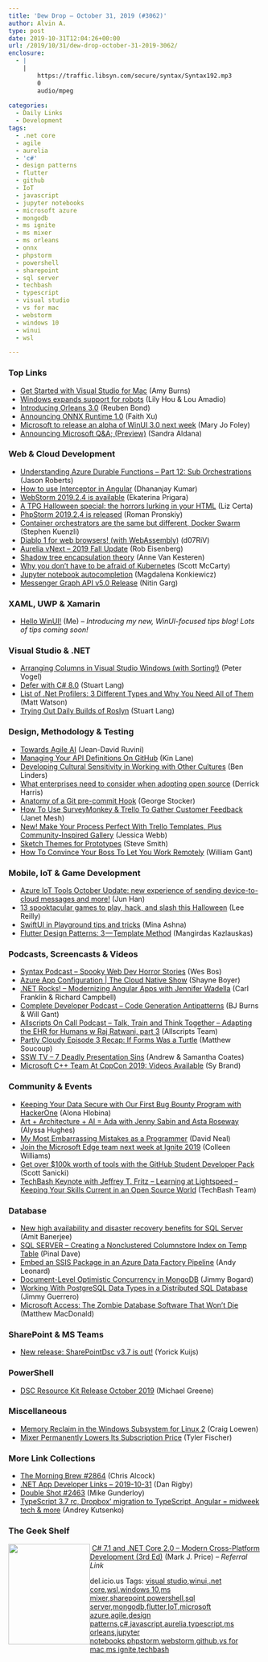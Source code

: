 ```yaml
---
title: 'Dew Drop – October 31, 2019 (#3062)'
author: Alvin A.
type: post
date: 2019-10-31T12:04:26+00:00
url: /2019/10/31/dew-drop-october-31-2019-3062/
enclosure:
  - |
    |
        https://traffic.libsyn.com/secure/syntax/Syntax192.mp3
        0
        audio/mpeg
        
categories:
  - Daily Links
  - Development
tags:
  - .net core
  - agile
  - aurelia
  - 'c#'
  - design patterns
  - flutter
  - github
  - IoT
  - javascript
  - jupyter notebooks
  - microsoft azure
  - mongodb
  - ms ignite
  - ms mixer
  - ms orleans
  - onnx
  - phpstorm
  - powershell
  - sharepoint
  - sql server
  - techbash
  - typescript
  - visual studio
  - vs for mac
  - webstorm
  - windows 10
  - winui
  - wsl

---
```

### <a name="top"></a>Top Links

  * <a href="https://devblogs.microsoft.com/visualstudio/get-started-with-visual-studio-for-mac/" target="_blank" rel="noopener noreferrer">Get Started with Visual Studio for Mac</a> (Amy Burns)
  * <a href="https://blogs.windows.com/windowsdeveloper/2019/10/30/windows-expands-support-for-robots/?WT.mc_id=DX_MVP4025064" target="_blank" rel="noopener noreferrer">Windows expands support for robots</a> (Lily Hou & Lou Amadio)
  * <a href="https://devblogs.microsoft.com/dotnet/orleans-3-0/" target="_blank" rel="noopener noreferrer">Introducing Orleans 3.0</a> (Reuben Bond)
  * <a href="https://cloudblogs.microsoft.com/opensource/2019/10/30/announcing-onnx-runtime-1-0/" target="_blank" rel="noopener noreferrer">Announcing ONNX Runtime 1.0</a> (Faith Xu)
  * <a href="https://www.zdnet.com/article/microsoft-to-release-an-alpha-of-winui-3-0-next-week/#ftag=RSSbaffb68" target="_blank" rel="noopener noreferrer">Microsoft to release an alpha of WinUI 3.0 next week</a> (Mary Jo Foley)
  * <a href="https://docs.microsoft.com/teamblog/introducing-microsoft-qanda/" target="_blank" rel="noopener noreferrer">Announcing Microsoft Q&A; (Preview)</a> (Sandra Aldana)



### <a name="web"></a>Web & Cloud Development

  * <a href="http://dontcodetired.com/blog/post/Understanding-Azure-Durable-Functions-Part-12-Sub-Orchestrations" target="_blank" rel="noopener noreferrer">Understanding Azure Durable Functions &#8211; Part 12: Sub Orchestrations</a> (Jason Roberts)
  * <a href="https://debugmode.net/2019/10/31/how-to-use-interceptor-in-angular/" target="_blank" rel="noopener noreferrer">How to use Interceptor in Angular</a> (Dhananjay Kumar)
  * <a href="https://blog.jetbrains.com/webstorm/2019/10/webstorm-2019-2-4/" target="_blank" rel="noopener noreferrer">WebStorm 2019.2.4 is available</a> (Ekaterina Prigara)
  * <a href="https://developer.paciellogroup.com/blog/2019/10/a-tpg-halloween-special-the-horrors-lurking-in-your-html/" target="_blank" rel="noopener noreferrer">A TPG Halloween special: the horrors lurking in your HTML</a> (Liz Certa)
  * <a href="https://blog.jetbrains.com/phpstorm/2019/10/phpstorm-2019-2-4-is-released/" target="_blank" rel="noopener noreferrer">PhpStorm 2019.2.4 is released</a> (Roman Pronskiy)
  * <a href="https://nodramadevops.com/2019/10/container-orchestrators-are-the-same-but-different-swarm/" target="_blank" rel="noopener noreferrer">Container orchestrators are the same but different, Docker Swarm</a> (Stephen Kuenzli)
  * <a href="https://github.com/d07RiV/diabloweb" target="_blank" rel="noopener noreferrer">Diablo 1 for web browsers! (with WebAssembly)</a> (d07RiV)
  * <a href="http://aurelia.io/blog/2019/10/31/aurelia-vnext-2019-fall-update" target="_blank" rel="noopener noreferrer">Aurelia vNext &#8211; 2019 Fall Update</a> (Rob Eisenberg)
  * <a href="https://annevankesteren.nl/2019/10/encapsulation-theory" target="_blank" rel="noopener noreferrer">Shadow tree encapsulation theory</a> (Anne Van Kesteren)
  * <a href="https://opensource.com/article/19/10/kubernetes-complex-business-problem" target="_blank" rel="noopener noreferrer">Why you don&#8217;t have to be afraid of Kubernetes</a> (Scott McCarty)
  * <a href="https://towardsdatascience.com/jupyter-notebook-autocompletion-f291008c66c?source=rss----7f60cf5620c9---4" target="_blank" rel="noopener noreferrer">Jupyter notebook autocompletion</a> (Magdalena Konkiewicz)
  * <a href="https://developers.facebook.com/blog/post/2019/10/30/messenger-graph-api-v5-release/" target="_blank" rel="noopener noreferrer">Messenger Graph API v5.0 Release</a> (Nitin Garg)



### <a name="silverlight"></a>XAML, UWP & Xamarin

  * <a href="https://www.winui.tips/2019/10/hello-winui.html" target="_blank" rel="noopener noreferrer">Hello WinUI!</a> (Me) _&#8211; Introducing my new, WinUI-focused tips blog! Lots of tips coming soon!_



### <a name="dotnet"></a>Visual Studio & .NET

  * <a href="https://visualstudiomagazine.com/blogs/tool-tracker/2019/10/arranging-columns.aspx" target="_blank" rel="noopener noreferrer">Arranging Columns in Visual Studio Windows (with Sorting!)</a> (Peter Vogel)
  * <a href="https://stu.dev/defer-with-csharp8/" target="_blank" rel="noopener noreferrer">Defer with C# 8.0</a> (Stuart Lang)
  * <a href="https://stackify.com/three-types-of-net-profilers/" target="_blank" rel="noopener noreferrer">List of .Net Profilers: 3 Different Types and Why You Need All of Them</a> (Matt Watson)
  * <a href="https://stu.dev/trying-a-daily-build-of-roslyn/" target="_blank" rel="noopener noreferrer">Trying Out Daily Builds of Roslyn</a> (Stuart Lang)



### <a name="design"></a>Design, Methodology & Testing

  * <a href="https://tech.ebayinc.com/research/towards-agile-ai/" target="_blank" rel="noopener noreferrer">Towards Agile AI</a> (Jean-David Ruvini)
  * <a href="http://apievangelist.com/2019/10/30/managing-your-api-definitions-on-github/" target="_blank" rel="noopener noreferrer">Managing Your API Definitions On GitHub</a> (Kin Lane)
  * <a href="https://www.infoq.com/news/2019/10/cultural-sensitivity?utm_campaign=infoq_content&utm_source=infoq&utm_medium=feed&utm_term=global" target="_blank" rel="noopener noreferrer">Developing Cultural Sensitivity in Working with Other Cultures</a> (Ben Linders)
  * <a href="https://content.pivotal.io/intersect/enterprise-open-source-in-15-minutes" target="_blank" rel="noopener noreferrer">What enterprises need to consider when adopting open source</a> (Derrick Harris)
  * <a href="https://georgestocker.com/2019/10/31/anatomy-of-a-git-pre-commit-hook/?utm_source=rss&utm_medium=rss&utm_campaign=anatomy-of-a-git-pre-commit-hook" target="_blank" rel="noopener noreferrer">Anatomy of a Git pre-commit Hook</a> (George Stocker)
  * <a href="https://blog.trello.com/survey-monkey-template-story" target="_blank" rel="noopener noreferrer">How To Use SurveyMonkey & Trello To Gather Customer Feedback</a> (Janet Mesh)
  * <a href="https://blog.trello.com/trello-board-templates-gallery" target="_blank" rel="noopener noreferrer">New! Make Your Process Perfect With Trello Templates, Plus Community-Inspired Gallery</a> (Jessica Webb)
  * <a href="https://ardalis.com/sketch-themes-for-prototypes" target="_blank" rel="noopener noreferrer">Sketch Themes for Prototypes</a> (Steve Smith)
  * <a href="https://simpleprogrammer.com/convince-boss-work-remotely/" target="_blank" rel="noopener noreferrer">How To Convince Your Boss To Let You Work Remotely</a> (William Gant)



### <a name="mobile"></a>Mobile, IoT & Game Development

  * <a href="https://devblogs.microsoft.com/visualstudio/azure-iot-tools-october-update-new-experience-of-sending-device-to-cloud-messages-and-more/" target="_blank" rel="noopener noreferrer">Azure IoT Tools October Update: new experience of sending device-to-cloud messages and more!</a> (Jun Han)
  * <a href="https://github.blog/2019-10-30-13-spooktacular-games-to-play-hack-and-slash-this-halloween/" target="_blank" rel="noopener noreferrer">13 spooktacular games to play, hack, and slash this Halloween</a> (Lee Reilly)
  * <a href="http://feedproxy.google.com/~r/jayway/posts/~3/wFsj4z_7BZ8/" target="_blank" rel="noopener noreferrer">SwiftUI in Playground tips and tricks</a> (Mina Ashna)
  * <a href="https://medium.com/flutter-community/flutter-design-patterns-3-template-method-89799d84e378?source=rss----86fb29d7cc6a---4" target="_blank" rel="noopener noreferrer">Flutter Design Patterns: 3 — Template Method</a> (Mangirdas Kazlauskas)



### <a name="podcasts"></a>Podcasts, Screencasts & Videos

  * <a href="https://traffic.libsyn.com/secure/syntax/Syntax192.mp3" target="_blank" rel="noopener noreferrer">Syntax Podcast &#8211; Spooky Web Dev Horror Stories</a> (Wes Bos)
  * <a href="https://channel9.msdn.com/Shows/The-Cloud-Native-Show/Azure-App-Configuration?WT.mc_id=DX_MVP4025064" target="_blank" rel="noopener noreferrer">Azure App Configuration | The Cloud Native Show</a> (Shayne Boyer)
  * <a href="http://www.dotnetrocks.com/default.aspx?ShowNum=1659" target="_blank" rel="noopener noreferrer">.NET Rocks! &#8211; Modernizing Angular Apps with Jennifer Wadella</a> (Carl Franklin & Richard Campbell)
  * <a href="https://completedeveloperpodcast.com/episode-221/?utm_source=rss&utm_medium=rss&utm_campaign=episode-221" target="_blank" rel="noopener noreferrer">Complete Developer Podcast &#8211; Code Generation Antipatterns</a> (BJ Burns & Will Gant)
  * <a href="http://podcast.allscripts.com/e/talk-train-and-think-together-%e2%80%93-adapting-the-ehr-for-humans-w-raj-ratwani-part-3/" target="_blank" rel="noopener noreferrer">Allscripts On Call Podcast &#8211; Talk, Train and Think Together – Adapting the EHR for Humans w Raj Ratwani, part 3</a> (Allscripts Team)
  * <a href="https://codemilltech.com/partly-cloudy-s1e3/" target="_blank" rel="noopener noreferrer">Partly Cloudy Episode 3 Recap: If Forms Was a Turtle</a> (Matthew Soucoup)
  * <a href="http://www.youtube.com/watch?v=z6vQsRNA9iI" target="_blank" rel="noopener noreferrer">SSW TV &#8211; 7 Deadly Presentation Sins</a> (Andrew & Samantha Coates)
  * <a href="https://devblogs.microsoft.com/cppblog/microsoft-c-team-at-cppcon-2019-videos-available/" target="_blank" rel="noopener noreferrer">Microsoft C++ Team At CppCon 2019: Videos Available</a> (Sy Brand)



### <a name="events"></a>Community & Events

  * <a href="http://blog.travis-ci.com/2019-10-31-Travis-CI-Bug-Bounty-program-HackerOne" target="_blank" rel="noopener noreferrer">Keeping Your Data Secure with Our First Bug Bounty Program with HackerOne</a> (Alona Hlobina)
  * <a href="https://www.microsoft.com/en-us/research/blog/art-architecture-ai-ada-with-jenny-sabin-and-asta-roseway/" target="_blank" rel="noopener noreferrer">Art + Architecture + AI = Ada with Jenny Sabin and Asta Roseway</a> (Alyssa Hughes)
  * <a href="https://reverentgeek.com/my-most-embarrassing-mistakes-as-a-programmer/" target="_blank" rel="noopener noreferrer">My Most Embarrassing Mistakes as a Programmer</a> (David Neal)
  * <a href="https://blogs.windows.com/msedgedev/2019/10/30/join-edge-team-ignite-2019/?WT.mc_id=DX_MVP4025064" target="_blank" rel="noopener noreferrer">Join the Microsoft Edge team next week at Ignite 2019</a> (Colleen Williams)
  * <a href="https://github.blog/2019-10-30-get-over-100k-worth-of-tools-with-the-github-student-developer-pack/" target="_blank" rel="noopener noreferrer">Get over $100k worth of tools with the GitHub Student Developer Pack</a> (Scott Sanicki)
  * <a href="https://techbash.com/#Keynote" target="_blank" rel="noopener noreferrer">TechBash Keynote with Jeffrey T. Fritz &#8211; Learning at Lightspeed &#8211; Keeping Your Skills Current in an Open Source World</a> (TechBash Team)



### <a name="sql"></a>Database

  * <a href="https://cloudblogs.microsoft.com/sqlserver/2019/10/30/new-high-availability-and-disaster-recovery-benefits-for-sql-server/" target="_blank" rel="noopener noreferrer">New high availability and disaster recovery benefits for SQL Server</a> (Amit Banerjee)
  * <a href="https://blog.sqlauthority.com/2019/10/31/sql-server-creating-a-nonclustered-columnstore-index-on-temp-table/" target="_blank" rel="noopener noreferrer">SQL SERVER – Creating a Nonclustered Columnstore Index on Temp Table</a> (Pinal Dave)
  * <a href="https://andyleonard.blog/2019/10/embed-an-ssis-package-in-an-azure-data-factory-pipeline/" target="_blank" rel="noopener noreferrer">Embed an SSIS Package in an Azure Data Factory Pipeline</a> (Andy Leonard)
  * <a href="http://feedproxy.google.com/~r/LosTechies/~3/W4TPWxDBe2s/" target="_blank" rel="noopener noreferrer">Document-Level Optimistic Concurrency in MongoDB</a> (Jimmy Bogard)
  * <a href="https://dzone.com/articles/working-with-postgresql-data-types-in-a-distribute?utm_medium=feed&utm_source=feedpress.me&utm_campaign=Feed%3A+dzone%2Fdatabase" target="_blank" rel="noopener noreferrer">Working With PostgreSQL Data Types in a Distributed SQL Database</a> (Jimmy Guerrero)
  * <a href="https://medium.com/young-coder/microsoft-access-the-zombie-database-software-that-wont-die-5b09e389c166?source=rss----d3d5cbdde463---4" target="_blank" rel="noopener noreferrer">Microsoft Access: The Zombie Database Software That Won’t Die</a> (Matthew MacDonald)



### <a name="sp"></a>SharePoint & MS Teams

  * <a href="https://techcommunity.microsoft.com/t5/SharePointDsc/New-release-SharePointDsc-v3-7-is-out/ba-p/967733" target="_blank" rel="noopener noreferrer">New release: SharePointDsc v3.7 is out!</a> (Yorick Kuijs)



### <a name="ps"></a>PowerShell

  * <a href="https://devblogs.microsoft.com/powershell/dsc-resource-kit-release-october-2019/" target="_blank" rel="noopener noreferrer">DSC Resource Kit Release October 2019</a> (Michael Greene)



### <a name="misc"></a>Miscellaneous

  * <a href="https://devblogs.microsoft.com/commandline/memory-reclaim-in-the-windows-subsystem-for-linux-2/" target="_blank" rel="noopener noreferrer">Memory Reclaim in the Windows Subsystem for Linux 2</a> (Craig Loewen)
  * <a href="https://comicbook.com/gaming/2019/10/31/mixer-twitch-subscription-price/" target="_blank" rel="noopener noreferrer">Mixer Permanently Lowers Its Subscription Price</a> (Tyler Fischer)



### <a name="links"></a>More Link Collections

  * <a href="http://feedproxy.google.com/~r/ReflectivePerspective/~3/LTlASJHi5hc/" target="_blank" rel="noopener noreferrer">The Morning Brew #2864</a> (Chris Alcock)
  * <a href="https://links.danrigby.com/2019/10/app-developer-links-2019-10-31/" target="_blank" rel="noopener noreferrer">.NET App Developer Links &#8211; 2019-10-31</a> (Dan Rigby)
  * <a href="https://afreshcup.com/home/2019/10/31/double-shot-2463.html" target="_blank" rel="noopener noreferrer">Double Shot #2463</a> (Mike Gunderloy)
  * <a href="http://www.angular-weekly.com/issues/typescript-3-7-rc-dropbox-migration-to-typescript-angular-midweek-tech-more-206705" target="_blank" rel="noopener noreferrer">TypeScript 3.7 rc, Dropbox&#8217; migration to TypeScript, Angular = midweek tech & more</a> (Andrey Kutsenko)



### <a name="shelf"></a>The Geek Shelf

<a href="https://www.amazon.com/7-1-NET-Core-2-0-Cross-Platform/dp/1788398076/?tag=amavin-20" target="_blank" rel="noopener noreferrer"><img loading="lazy" decoding="async" width="162" height="200" align="left" style="margin: 0px 0px 10px; border: 0px currentcolor; border-image: none; float: left; display: inline; background-image: none;" src="https://m.media-amazon.com/images/I/61FkKWB6VeL._AC_UL320_ML3_.jpg" border="0" /></a>&nbsp;<a href="https://www.amazon.com/7-1-NET-Core-2-0-Cross-Platform/dp/1788398076/?tag=amavin-20" target="_blank" rel="noopener noreferrer">C# 7.1 and .NET Core 2.0 – Modern Cross-Platform Development (3rd Ed)</a> (Mark J. Price) _&#8211; Referral Link_









<div class="wlWriterEditableSmartContent" id="scid:77ECF5F8-D252-44F5-B4EB-D463C5396A79:2275d024-ff4c-4678-beba-be5695f08660" style="margin: 0px; padding: 0px; float: none; display: inline;">
  del.icio.us Tags: <a href="http://del.icio.us/popular/visual+studio" rel="tag">visual studio</a>,<a href="http://del.icio.us/popular/winui" rel="tag">winui</a>,<a href="http://del.icio.us/popular/.net+core" rel="tag">.net core</a>,<a href="http://del.icio.us/popular/wsl" rel="tag">wsl</a>,<a href="http://del.icio.us/popular/windows+10" rel="tag">windows 10</a>,<a href="http://del.icio.us/popular/ms+mixer" rel="tag">ms mixer</a>,<a href="http://del.icio.us/popular/sharepoint" rel="tag">sharepoint</a>,<a href="http://del.icio.us/popular/powershell" rel="tag">powershell</a>,<a href="http://del.icio.us/popular/sql+server" rel="tag">sql server</a>,<a href="http://del.icio.us/popular/mongodb" rel="tag">mongodb</a>,<a href="http://del.icio.us/popular/flutter" rel="tag">flutter</a>,<a href="http://del.icio.us/popular/IoT" rel="tag">IoT</a>,<a href="http://del.icio.us/popular/microsoft+azure" rel="tag">microsoft azure</a>,<a href="http://del.icio.us/popular/agile" rel="tag">agile</a>,<a href="http://del.icio.us/popular/design+patterns" rel="tag">design patterns</a>,<a href="http://del.icio.us/popular/c%23" rel="tag">c#</a>,<a href="http://del.icio.us/popular/javascript" rel="tag">javascript</a>,<a href="http://del.icio.us/popular/aurelia" rel="tag">aurelia</a>,<a href="http://del.icio.us/popular/typescript" rel="tag">typescript</a>,<a href="http://del.icio.us/popular/ms+orleans" rel="tag">ms orleans</a>,<a href="http://del.icio.us/popular/jupyter+notebooks" rel="tag">jupyter notebooks</a>,<a href="http://del.icio.us/popular/phpstorm" rel="tag">phpstorm</a>,<a href="http://del.icio.us/popular/webstorm" rel="tag">webstorm</a>,<a href="http://del.icio.us/popular/github" rel="tag">github</a>,<a href="http://del.icio.us/popular/vs+for+mac" rel="tag">vs for mac</a>,<a href="http://del.icio.us/popular/ms+ignite" rel="tag">ms ignite</a>,<a href="http://del.icio.us/popular/techbash" rel="tag">techbash</a>
</div>